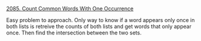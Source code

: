 [2085. Count Common Words With One Occurrence](https://leetcode.com/problems/count-common-words-with-one-occurrence/)

Easy problem to approach. Only way to know if a word appears only once in both lists is retreive the counts of both lists and get words that only appear once. Then find the intersection between the two sets.